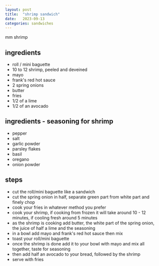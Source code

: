 ```yaml
---
layout: post
title:  "shrimp sandwich"
date:   2023-09-13
categories: sandwiches
---
```


mm shrimp

## ingredients

- roll / mini baguette
- 10 to 12 shrimp, peeled and deveined
- mayo
- frank's red hot sauce
- 2 spring onions
- butter
- fries
- 1/2 of a lime
- 1/2 of an avocado

## ingredients - seasoning for shrimp

- pepper
- salt
- garlic powder
- parsley flakes
- basil
- oregano
- onion powder

## steps

- cut the roll/mini baguette like a sandwich
- cut the spring onion in half, separate green part from white part and finely chop
- cook your fries in whatever method you prefer
- cook your shrimp, if cooking from frozen it will take around 10 - 12 minutes, if cooling fresh around 5 minutes 
- as the shrimp is cooking add butter, the white part of the spring onion, the juice of half a lime and the seasoning
- in a bowl add mayo and frank's red hot sauce then mix
- toast your roll/mini baguette
- once the shrimp is done add it to your bowl with mayo and mix all together, taste for seasoning
- then add half an avocado to your bread, followed by the shrimp
- serve with fries